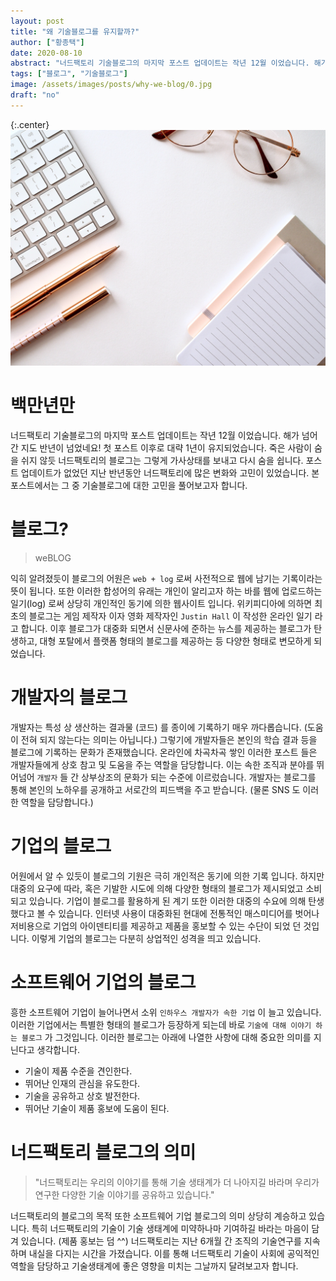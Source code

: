```yaml
---
layout: post
title: "왜 기술블로그를 유지할까?"
author: ["황종택"]
date: 2020-08-10
abstract: "너드팩토리 기술블로그의 마지막 포스트 업데이트는 작년 12월 이었습니다. 해가 넘어간 지도 반년이 넘었네요! 첫 포스트 이후로 대략 1년이 유지되었습니다. 죽은 사람이 숨을 쉬지 않듯 너드팩토리의 블로그는 그렇게 가사상태를 보내고 다시 숨을 쉽니다. 포스트 업데이트가 없었던 지난 반년동안 너드팩토리에 많은 변화와 고민이 있었습니다. 본 포스트에서는 그 중 기술블로그에 대한 고민을 풀어보고자 합니다."
tags: ["블로그", "기술블로그"]
image: /assets/images/posts/why-we-blog/0.jpg
draft: "no"
---
```


{:.center}
![img0](/assets/images/posts/why-we-blog/0.jpg)

# 백만년만

너드팩토리 기술블로그의 마지막 포스트 업데이트는 작년 12월 이었습니다. 해가 넘어간 지도 반년이 넘었네요! 첫 포스트 이후로 대략 1년이 유지되었습니다. 죽은 사람이 숨을 쉬지 않듯 너드팩토리의 블로그는 그렇게 가사상태를 보내고 다시 숨을 쉽니다. 포스트 업데이트가 없었던 지난 반년동안 너드팩토리에 많은 변화와 고민이 있었습니다. 본 포스트에서는 그 중 기술블로그에 대한 고민을 풀어보고자 합니다.

# 블로그?

> weBLOG

익히 알려졌듯이 블로그의 어원은 `web + log` 로써 사전적으로 웹에 남기는 기록이라는 뜻이 됩니다. 또한 이러한 합성어의 유래는 개인이 알리고자 하는 바를 웹에 업로드하는 일기(log) 로써 상당히 개인적인 동기에 의한 웹사이트 입니다. 위키피디아에 의하면 최초의 블로그는 게임 제작자 이자 영화 제작자인 `Justin Hall` 이 작성한 온라인 일기 라고 합니다. 이후 블로그가 대중화 되면서 신문사에 준하는 뉴스를 제공하는 블로그가 탄생하고, 대형 포탈에서 플랫폼 형태의 블로그를 제공하는 등 다양한 형태로 변모하게 되었습니다.

# 개발자의 블로그

개발자는 특성 상 생산하는 결과물 (코드) 를 종이에 기록하기 매우 까다롭습니다. (도움이 전혀 되지 않는다는 의미는 아닙니다.) 그렇기에 개발자들은 본인의 학습 결과 등을 블로그에 기록하는 문화가 존재했습니다. 온라인에 차곡차곡 쌓인 이러한 포스트 들은 개발자들에게 상호 참고 및 도움을 주는 역할을 담당합니다. 이는 속한 조직과 분야를 뛰어넘어 `개발자` 들 간 상부상조의 문화가 되는 수준에 이르렀습니다. 개발자는 블로그를 통해 본인의 노하우를 공개하고 서로간의 피드백을 주고 받습니다. (물론 SNS 도 이러한 역할을 담당합니다.)

# 기업의 블로그

어원에서 알 수 있듯이 블로그의 기원은 극히 개인적은 동기에 의한 기록 입니다. 하지만 대중의 요구에 따라, 혹은 기발한 시도에 의해 다양한 형태의 블로그가 제시되었고 소비되고 있습니다. 기업이 블로그를 활용하게 된 계기 또한 이러한 대중의 수요에 의해 탄생했다고 볼 수 있습니다. 인터넷 사용이 대중화된 현대에 전통적인 매스미디어를 벗어나 저비용으로 기업의 아이덴티티를 제공하고 제품을 홍보할 수 있는 수단이 되었 던 것입니다. 이렇게 기업의 블로그는 다분히 상업적인 성격을 띄고 있습니다.

# 소프트웨어 기업의 블로그

흥한 소프트웨어 기업이 늘어나면서 소위 `인하우스 개발자가 속한 기업` 이 늘고 있습니다. 이러한 기업에서는 특별한 형태의 블로그가 등장하게 되는데 바로 `기술에 대해 이야기 하는 블로그` 가 그것입니다. 이러한 블로그는 아래에 나열한 사항에 대해 중요한 의미를 지닌다고 생각합니다.

- 기술이 제품 수준을 견인한다.
- 뛰어난 인재의 관심을 유도한다.
- 기술을 공유하고 상호 발전한다.
- 뛰어난 기술이 제품 홍보에 도움이 된다.

# 너드팩토리 블로그의 의미

> "너드팩토리는 우리의 이야기를 통해 기술 생태계가 더 나아지길 바라며
우리가 연구한 다양한 기술 이야기를 공유하고 있습니다."

너드팩토리의 블로그의 목적 또한 소프트웨어 기업 블로그의 의미 상당히 계승하고 있습니다. 특히 너드팩토리의 기술이 기술 생태계에 미약하나마 기여하길 바라는 마음이 담겨 있습니다. (제품 홍보는 덤 ^^) 너드팩토리는 지난 6개월 간 조직의 기술연구를 지속하며 내실을 다지는 시간을 가졌습니다. 이를 통해 너드팩토리 기술이 사회에 공익적인 역할을 담당하고 기술생태계에 좋은 영향을 미치는 그날까지 달려보고자 합니다.